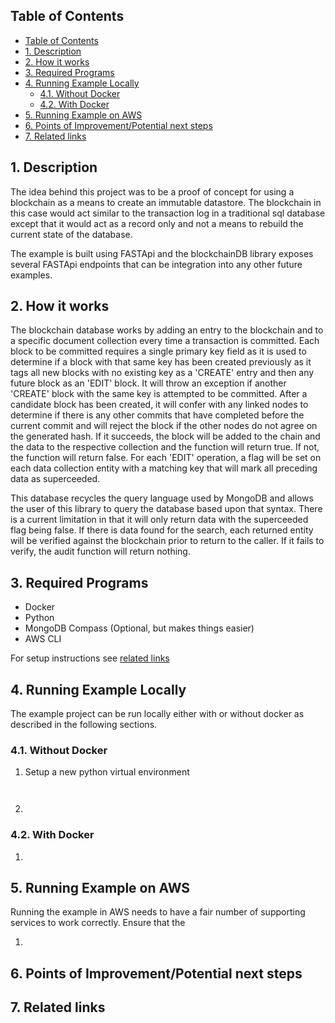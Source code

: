 
## Table of Contents

- [Table of Contents](#table-of-contents)
- [1. Description](#1-description)
- [2. How it works](#2-how-it-works)
- [3. Required Programs](#3-required-programs)
- [4. Running Example Locally](#4-running-example-locally)
  - [4.1. Without Docker](#41-without-docker)
  - [4.2. With Docker](#42-with-docker)
- [5. Running Example on AWS](#5-running-example-on-aws)
- [6. Points of Improvement/Potential next steps](#6-points-of-improvementpotential-next-steps)
- [7. Related links](#7-related-links)

## 1. Description

The idea behind this project was to be a proof of concept for using a blockchain
as a means to create an immutable datastore. The blockchain in this case would act
similar to the transaction log in a traditional sql database except that it would 
act as a record only and not a means to rebuild the current state of the database.

The example is built using FASTApi and the blockchainDB library exposes several FASTApi endpoints that can be integration into any other future examples.

## 2. How it works

The blockchain database works by adding an entry to the blockchain and to a specific 
document collection every time a transaction is committed. Each block to be committed
requires a single primary key field as it is used to determine if a block with that
same key has been created previously as it tags all new blocks with no existing key
as a 'CREATE' entry and then any future block as an 'EDIT' block. It will throw an
exception if another 'CREATE' block with the same key is attempted to be committed.
After a candidate block has been created, it will confer with any linked nodes to 
determine if there is any other commits that have completed before the current commit
and will reject the block if the other nodes do not agree on the generated hash. If it
succeeds, the block will be added to the chain and the data to the respective collection and the function will return true. If not, the function will return false.
For each 'EDIT' operation, a flag will be set on each data collection entity with a matching key that will mark all preceding data as superceeded. 

This database recycles the query language used by MongoDB and allows the user of this 
library to query the database based upon that syntax. There is a current limitation in that it will only return data with the superceeded flag being false. If there is
data found for the search, each returned entity will be verified against the blockchain prior to return to the caller. If it fails to verify, the audit function
will return nothing.

## 3. Required Programs

- Docker
- Python
- MongoDB Compass (Optional, but makes things easier)
- AWS CLI

For setup instructions see [related links](#7-related-links)

## 4. Running Example Locally

The example project can be run locally either with or without docker as described in
the following sections.

### 4.1. Without Docker

1. Setup a new python virtual environment
   ```
  
   ```
2. 

### 4.2. With Docker

1. 

## 5. Running Example on AWS

Running the example in AWS needs to have a fair number of supporting services to 
work correctly. Ensure that the 

1. 

## 6. Points of Improvement/Potential next steps


## 7. Related links

